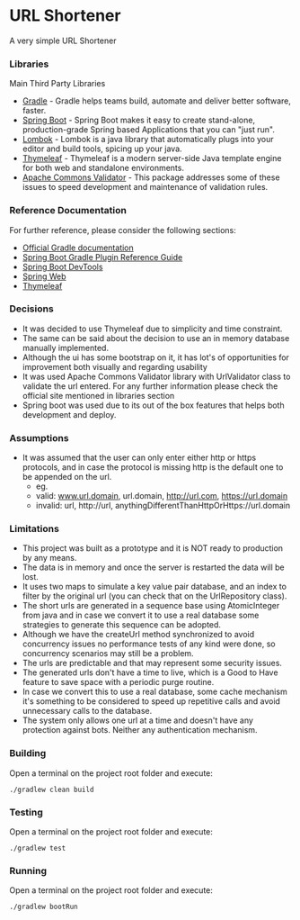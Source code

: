 # URL Shortener

A very simple URL Shortener

### Libraries
Main Third Party Libraries
 - [Gradle](https://gradle.org/) - Gradle helps teams build, automate and deliver better software, faster.
 - [Spring Boot](http://projects.spring.io/spring-boot/) - Spring Boot makes it easy to create stand-alone, production-grade Spring based Applications that you can "just run".
 - [Lombok](https://projectlombok.org/) - Lombok is a java library that automatically plugs into your editor and build tools, spicing up your java.
 - [Thymeleaf](https://www.thymeleaf.org/) - Thymeleaf is a modern server-side Java template engine for both web and standalone environments.
 - [Apache Commons Validator](http://commons.apache.org/proper/commons-validator/) - This package addresses some of these issues to speed development and maintenance of validation rules.

### Reference Documentation
For further reference, please consider the following sections:

* [Official Gradle documentation](https://docs.gradle.org)
* [Spring Boot Gradle Plugin Reference Guide](https://docs.spring.io/spring-boot/docs/2.2.6.RELEASE/gradle-plugin/reference/html/)
* [Spring Boot DevTools](https://docs.spring.io/spring-boot/docs/2.2.6.RELEASE/reference/htmlsingle/#using-boot-devtools)
* [Spring Web](https://docs.spring.io/spring-boot/docs/2.2.6.RELEASE/reference/htmlsingle/#boot-features-developing-web-applications)
* [Thymeleaf](https://docs.spring.io/spring-boot/docs/2.2.6.RELEASE/reference/htmlsingle/#boot-features-spring-mvc-template-engines)

### Decisions
* It was decided to use Thymeleaf due to simplicity and time constraint.
* The same can be said about the decision to use an in memory database manually implemented.
* Although the ui has some bootstrap on it, it has lot's of opportunities for improvement both visually and regarding usability
* It was used Apache Commons Validator library with UrlValidator class to validate the url entered. For any further information please check the official site mentioned in libraries section
* Spring boot was used due to its out of the box features that helps both development and deploy.

### Assumptions
* It was assumed that the user can only enter either http or https protocols, and in case the protocol is missing http is the default one to be appended on the url.
  * eg.
  * valid: www.url.domain, url.domain, http://url.com, https://url.domain
  * invalid: url, http://url, anythingDifferentThanHttpOrHttps://url.domain

### Limitations
* This project was built as a prototype and it is NOT ready to production by any means.
* The data is in memory and once the server is restarted the data will be lost.
* It uses two maps to simulate a key value pair database, and an index to filter by the original url (you can check that on the UrlRepository class).
* The short urls are generated in a sequence base using AtomicInteger from java and in case we convert it to use a real database 
some strategies to generate this sequence can be adopted.
* Although we have the createUrl method synchronized to avoid concurrency issues no performance tests of any kind were done, so concurrency scenarios may still be a problem.
* The urls are predictable and that may represent some security issues.
* The generated urls don't have a time to live, which is a Good to Have feature to save space with a periodic purge routine.
* In case we convert this to use a real database, some cache mechanism it's something to be considered to speed up repetitive calls and avoid unnecessary calls to the database.
* The system only allows one url at a time and doesn't have any protection against bots. Neither any authentication mechanism.

### Building
Open a terminal on the project root folder and execute:

```./gradlew clean build```

### Testing
Open a terminal on the project root folder and execute:

```./gradlew test```

### Running
Open a terminal on the project root folder and execute:

```./gradlew bootRun```